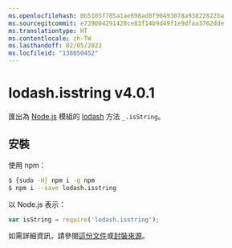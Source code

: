 ```yaml
---
ms.openlocfilehash: 0b5105f785a1ae698ad8f90493078a93822822ba
ms.sourcegitcommit: e739004291428ce83f14b9d49f1e9dfaa3762dde
ms.translationtype: HT
ms.contentlocale: zh-TW
ms.lasthandoff: 02/05/2022
ms.locfileid: "138050452"
---
```

# <a name="lodashisstring-v401"></a>lodash.isstring v4.0.1

匯出為 [Node.js](https://nodejs.org/) 模組的 [lodash](https://lodash.com/) 方法 `_.isString`。

## <a name="installation"></a>安裝

使用 npm：
```bash
$ {sudo -H} npm i -g npm
$ npm i --save lodash.isstring
```

以 Node.js 表示：
```js
var isString = require('lodash.isstring');
```

如需詳細資訊，請參閱[這份文件](https://lodash.com/docs#isString)或[封裝來源](https://github.com/lodash/lodash/blob/4.0.1-npm-packages/lodash.isstring)。
